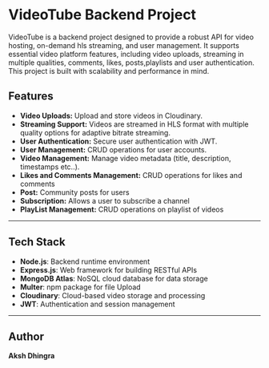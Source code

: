 # VideoTube Backend Project

VideoTube is a backend project designed to provide a robust API for video hosting, on-demand hls streaming, and user management. It supports essential video platform features, including video uploads, streaming in multiple qualities, comments, likes, posts,playlists and user authentication. This project is built with scalability and performance in mind.

## Features

- **Video Uploads:** Upload and store videos in Cloudinary.
- **Streaming Support:** Videos are streamed in HLS format with multiple quality options for adaptive bitrate streaming.
- **User Authentication:** Secure user authentication with JWT.
- **User Management:** CRUD operations for user accounts.
- **Video Management:** Manage video metadata (title, description, timestamps etc..).
- **Likes and Comments Management:** CRUD operations for likes and comments
- **Post:** Community posts for users
- **Subscription:** Allows a user to subscribe a channel
- **PlayList Management:** CRUD operations on playlist of videos

---

## Tech Stack

- **Node.js**: Backend runtime environment
- **Express.js**: Web framework for building RESTful APIs
- **MongoDB Atlas**: NoSQL cloud database for data storage
- **Multer**: npm package for file Upload
- **Cloudinary**: Cloud-based video storage and processing
- **JWT**: Authentication and session management

---

## Author

**Aksh Dhingra**

